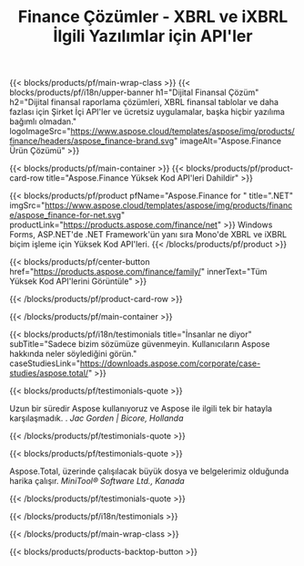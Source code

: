 ﻿---
title: Finance Çözümler - XBRL ve iXBRL İlgili Yazılımlar için API'ler 
weight: 30
url: /tr/
description: Konsolide mali tablolar ve daha fazlasını oluşturmak için genişletilebilir işletme raporlama dili XBRL ve iXBRL biçimlerini işlemek için Yüksek Kodlu API'ler ve Ücretsiz Uygulamalar
---
{{< blocks/products/pf/main-wrap-class >}}
{{< blocks/products/pf/i18n/upper-banner h1="Dijital Finansal Çözüm" h2="Dijital finansal raporlama çözümleri, XBRL finansal tablolar ve daha fazlası için Şirket İçi API\'ler ve ücretsiz uygulamalar, başka hiçbir yazılıma bağımlı olmadan." logoImageSrc="https://www.aspose.cloud/templates/aspose/img/products/finance/headers/aspose_finance-brand.svg" imageAlt="Aspose.Finance Ürün Çözümü" >}}

{{< blocks/products/pf/main-container >}}
{{< blocks/products/pf/product-card-row title="Aspose.Finance Yüksek Kod API\'leri Dahildir" >}}

{{< blocks/products/pf/product pfName="Aspose.Finance for " title=".NET" imgSrc="https://www.aspose.cloud/templates/aspose/img/products/finance/aspose_finance-for-net.svg" productLink="https://products.aspose.com/finance/net" >}}
Windows Forms, ASP.NET'de .NET Framework'ün yanı sıra Mono'de XBRL ve iXBRL biçim işleme için Yüksek Kod API'leri.
{{< /blocks/products/pf/product >}}

{{< blocks/products/pf/center-button href="https://products.aspose.com/finance/family/" innerText="Tüm Yüksek Kod API\'lerini Görüntüle" >}}

{{< /blocks/products/pf/product-card-row >}}

{{< /blocks/products/pf/main-container >}}

{{< blocks/products/pf/i18n/testimonials title="İnsanlar ne diyor" subTitle="Sadece bizim sözümüze güvenmeyin. Kullanıcıların Aspose hakkında neler söylediğini görün." caseStudiesLink="https://downloads.aspose.com/corporate/case-studies/aspose.total/" >}}

{{< blocks/products/pf/testimonials-quote >}}
<p class="first">
 Uzun bir süredir Aspose kullanıyoruz ve Aspose ile ilgili tek bir hatayla karşılaşmadık. .
 <em>
  Jac Gorden | Bicore, Hollanda
 </em>
</p>

{{< /blocks/products/pf/testimonials-quote >}}

{{< blocks/products/pf/testimonials-quote >}}
<p class="second">
 Aspose.Total, üzerinde çalışılacak büyük dosya ve belgelerimiz olduğunda harika çalışır.
 <em>
  MiniTool® Software Ltd., Kanada
 </em>
</p>

{{< /blocks/products/pf/testimonials-quote >}}

{{< /blocks/products/pf/i18n/testimonials >}}

{{< /blocks/products/pf/main-wrap-class >}}

{{< blocks/products/products-backtop-button >}}